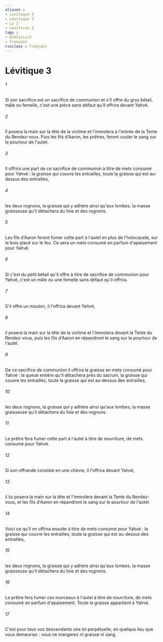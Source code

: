 ```yaml
---
aliases : 
- Lévitique 3
- Lévitique 3
- Lv 3
- Leviticus 3
tags : 
- Bible/Lv/3
- français
cssclass : français
---
```


# Lévitique 3

###### 1
Si son sacrifice est un sacrifice de communion et s'il offre du gros bétail, mâle ou femelle, c'est une pièce sans défaut qu'il offrira devant Yahvé. 
###### 2
Il posera la main sur la tête de la victime et l'immolera à l'entrée de la Tente du Rendez-vous. Puis les fils d'Aaron, les prêtres, feront couler le sang sur le pourtour de l'autel. 
###### 3
Il offrira une part de ce sacrifice de communion à titre de mets consumé pour Yahvé : la graisse qui couvre les entrailles, toute la graisse qui est au-dessus des entrailles, 
###### 4
les deux rognons, la graisse qui y adhère ainsi qu'aux lombes, la masse graisseuse qu'il détachera du foie et des rognons. 
###### 5
Les fils d'Aaron feront fumer cette part à l'autel en plus de l'holocauste, sur le bois placé sur le feu. Ce sera un mets consumé en parfum d'apaisement pour Yahvé. 
###### 6
Si c'est du petit bétail qu'il offre à titre de sacrifice de communion pour Yahvé, c'est un mâle ou une femelle sans défaut qu'il offrira. 
###### 7
S'il offre un mouton, il l'offrira devant Yahvé, 
###### 8
il posera la main sur la tête de la victime et l'immolera devant la Tente du Rendez-vous, puis les fils d'Aaron en répandront le sang sur le pourtour de l'autel. 
###### 9
De ce sacrifice de communion il offrira la graisse en mets consumé pour Yahvé : la queue entière qu'il détachera près du sacrum, la graisse qui couvre les entrailles, toute la graisse qui est au-dessus des entrailles, 
###### 10
les deux rognons, la graisse qui y adhère ainsi qu'aux lombes, la masse graisseuse qu'il détachera du foie et des rognons. 
###### 11
Le prêtre fera fumer cette part à l'autel à titre de nourriture, de mets consumé pour Yahvé. 
###### 12
Si son offrande consiste en une chèvre, il l'offrira devant Yahvé, 
###### 13
il lui posera la main sur la tête et l'immolera devant la Tente du Rendez-vous, et les fils d'Aaron en répandront le sang sur le pourtour de l'autel. 
###### 14
Voici ce qu'il en offrira ensuite à titre de mets consumé pour Yahvé : la graisse qui couvre les entrailles, toute la graisse qui est au-dessus des entrailles, 
###### 15
les deux rognons, la graisse qui y adhère ainsi qu'aux lombes, la masse graisseuse qu'il détachera du foie et des rognons. 
###### 16
Le prêtre fera fumer ces morceaux à l'autel à titre de nourriture, de mets consumé en parfum d'apaisement. Toute la graisse appartient à Yahvé. 
###### 17
C'est pour tous vos descendants une loi perpétuelle, en quelque lieu que vous demeuriez : vous ne mangerez ni graisse ni sang. 
